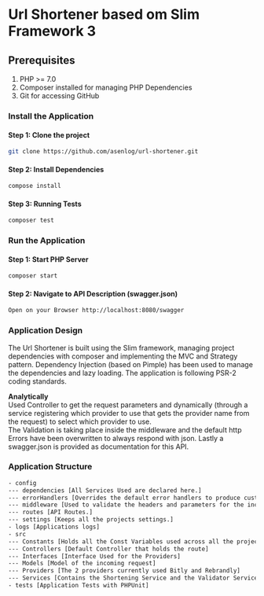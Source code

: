 # Url Shortener based om Slim Framework 3

## Prerequisites
1. PHP >= 7.0
2. Composer installed for managing PHP Dependencies
3. Git for accessing GitHub

### Install the Application

#### Step 1: Clone the project
```bash
git clone https://github.com/asenlog/url-shortener.git
```
#### Step 2: Install Dependencies
```bash
compose install
```
#### Step 3: Running Tests
```bash
composer test
```

### Run the Application

#### Step 1: Start PHP Server
```bash
composer start
```

#### Step 2: Navigate to API Description (swagger.json)
```bash
Open on your Browser http://localhost:8080/swagger
```

### Application Design
 The Url Shortener is built using the Slim framework, managing project dependencies with composer and implementing the MVC and Strategy pattern. Dependency Injection (based on Pimple) has been used to manage the
 dependencies and lazy loading. The application is following PSR-2 coding standards.
 
 **Analytically** <br />
 Used Controller to get the request parameters and dynamically
 (through a service registering which provider to use that gets the provider name from the request)
 to select which provider to use. <br />
 The Validation is taking place inside the middleware and the default http Errors have been overwritten
 to always respond with json.
 Lastly a swagger.json is provided as documentation for this API.
 
 ### Application Structure
 ```bash
 - config
 --- dependencies [All Services Used are declared here.]
 --- errorHandlers [Overrides the default error handlers to produce custom responses.]
 --- middleware [Used to validate the headers and parameters for the incoming request.]
 --- routes [API Routes.]
 --- settings [Keeps all the projects settings.]
 - logs [Applications logs]
 - src
 --- Constants [Holds all the Const Variables used across all the project as a central point of reference] 
 --- Controllers [Default Controller that holds the route]
 --- Interfaces [Interface Used for the Providers]
 --- Models [Model of the incoming request] 
 --- Providers [The 2 providers currently used Bitly and Rebrandly] 
 --- Services [Contains the Shortening Service and the Validator Service Used]
 - tests [Application Tests with PHPUnit] 
 ```
